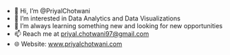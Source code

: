 - 👋 Hi, I’m @PriyalChotwani
- 👀 I’m interested in Data Analytics and Data Visualizations
- 🌱 I’m always learning something new and looking for new opportunities
- 📫 Reach me at priyal.chotwani97@gmail.com
- 🌐 Website: www.priyalchotwani.com
<!---
PriyalChotwani/PriyalChotwani is a ✨ special ✨ repository because its `README.md` (this file) appears on your GitHub profile.
You can click the Preview link to take a look at your changes.
--->
